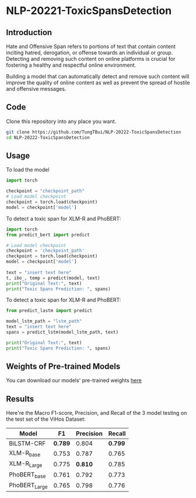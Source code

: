 # NLP-20221-ToxicSpansDetection

## Introduction
Hate and Offensive Span refers to portions of text that contain content inciting hatred, derogation, or offense towards an individual or group. Detecting and removing such content on online platforms is crucial for fostering a healthy and respectful online environment.

Building a model that can automatically detect and remove such content will improve the quality of online content as well as prevent the spread of hostile and offensive messages.

## Code
Clone this repository into any place you want.

```bash
git clone https://github.com/TungTBui/NLP-20222-ToxicSpansDetection
cd NLP-20222-ToxicSpansDetection
```
## Usage
To load the model
```python
import torch

checkpoint = "checkpoint_path"
# Load model checkpoint 
checkpoint = torch.load(checkpoint)
model = checkpoint['model']
```
To detect a toxic span for XLM-R and PhoBERT:
```python
import torch
from predict_bert import predict

# Load model checkpoint
checkpoint = 'checkpoint_path'
checkpoint = torch.load(checkpoint)
model = checkpoint['model']
  
text = "insert text here"
t, ibo_, temp = predict(model, text)
print("Original Text:", text)
print("Toxic Spans Prediction: ", spans)
```

To detect a toxic span for XLM-R and PhoBERT:
```python
from predict_lastm import predict

model_lstm_path = "lstm_path"
text = "insert text here"
spans = predict_lstm(model_lstm_path, text)

print("Original Text:", text)
print("Toxic Spans Prediction: ", spans)
```

## Weights of Pre-trained Models

You can download our models' pre-trained weights [here](https://drive.google.com/drive/folders/1SjBnE290JYPUm-5q0faEYUgF19rJvSgu?usp=sharing)

## Results

Here're the Macro F1-score, Precision, and Recall of the 3 model testing on the test set of the ViHos Dataset:

| **Model**            | **F1** | **Precision** | **Recall** |
|--------------------- |------- |-------------- |---------- |
| BiLSTM-CRF           | **0.789** | 0.804 | **0.799** |
| XLM-R<sub>base</sub>   | 0.753 | 0.787 | 0.765 |
| XLM-R<sub>Large</sub>  | 0.775 | **0.810** | 0.785 |
| PhoBERT<sub>base</sub> | 0.761 | 0.792 | 0.773 |
| PhoBERT<sub>Large</sub>| 0.765 | 0.798 | 0.776 |





